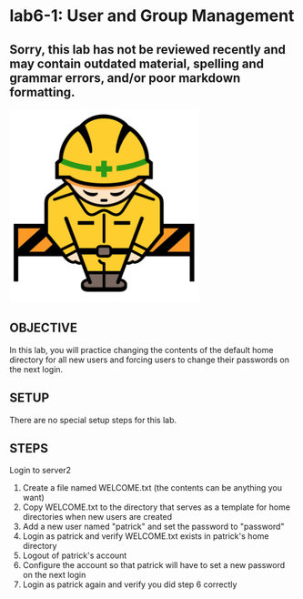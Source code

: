 # lab6-1: User and Group Management
## Sorry, this lab has not be reviewed recently and may contain outdated material, spelling and grammar errors, and/or poor markdown formatting.

![Image of construction sign](../images/ConstructionSign.png)

## OBJECTIVE

In this lab, you will practice changing the contents of the default home
directory for all new users and forcing users to change their passwords on
the next login.

## SETUP

There are no special setup steps for this lab.

## STEPS

Login to server2

1.  Create a file named WELCOME.txt (the contents can be anything you want)
2.  Copy WELCOME.txt to the directory that serves as a template for home
    directories when new users are created
3.  Add a new user named "patrick" and set the password to "password"
4.  Login as patrick and verify WELCOME.txt exists in patrick's home directory
5.  Logout of patrick's account
6.  Configure the account so that patrick will have to set a new password on
    the next login
7.  Login as patrick again and verify you did step 6 correctly

